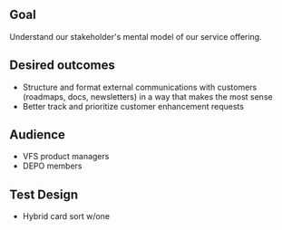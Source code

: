 ## Goal
Understand our stakeholder's mental model of our service offering.

## Desired outcomes
- Structure and format external communications with customers (roadmaps, docs, newsletters) in a way that makes the most sense
- Better track and prioritize customer enhancement requests

## Audience
- VFS product managers
- DEPO members

## Test Design
- Hybrid card sort w/one

